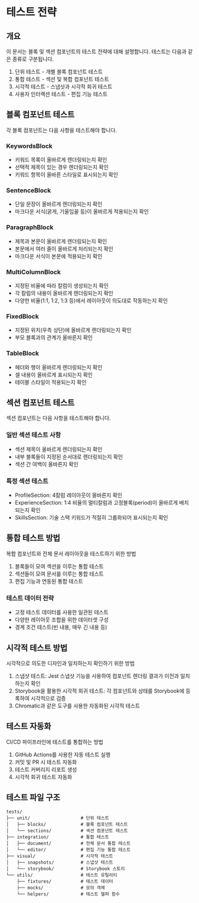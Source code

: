 # 테스트 전략

## 개요

이 문서는 블록 및 섹션 컴포넌트의 테스트 전략에 대해 설명합니다. 테스트는 다음과 같은 종류로 구분됩니다.

1. 단위 테스트 - 개별 블록 컴포넌트 테스트
2. 통합 테스트 - 섹션 및 복합 컴포넌트 테스트
3. 시각적 테스트 - 스냅샷과 시각적 회귀 테스트
4. 사용자 인터랙션 테스트 - 편집 기능 테스트

## 블록 컴포넌트 테스트

각 블록 컴포넌트는 다음 사항을 테스트해야 합니다.

### KeywordsBlock

- 키워드 목록이 올바르게 렌더링되는지 확인
- 선택적 제목이 있는 경우 렌더링되는지 확인
- 키워드 항목이 올바른 스타일로 표시되는지 확인

### SentenceBlock

- 단일 문장이 올바르게 렌더링되는지 확인
- 마크다운 서식(굵게, 기울임꼴 등)이 올바르게 적용되는지 확인

### ParagraphBlock

- 제목과 본문이 올바르게 렌더링되는지 확인
- 본문에서 여러 줄이 올바르게 처리되는지 확인
- 마크다운 서식이 본문에 적용되는지 확인

### MultiColumnBlock

- 지정된 비율에 따라 칼럼이 생성되는지 확인
- 각 칼럼의 내용이 올바르게 렌더링되는지 확인
- 다양한 비율(1:1, 1:2, 1:3 등)에서 레이아웃이 의도대로 작동하는지 확인

### FixedBlock

- 지정된 위치(우측 상단)에 올바르게 렌더링되는지 확인
- 부모 블록과의 관계가 올바른지 확인

### TableBlock

- 헤더와 행이 올바르게 렌더링되는지 확인
- 셀 내용이 올바르게 표시되는지 확인
- 테이블 스타일이 적용되는지 확인

## 섹션 컴포넌트 테스트

섹션 컴포넌트는 다음 사항을 테스트해야 합니다.

### 일반 섹션 테스트 사항

- 섹션 제목이 올바르게 렌더링되는지 확인
- 내부 블록들이 지정된 순서대로 렌더링되는지 확인
- 섹션 간 여백이 올바른지 확인

### 특정 섹션 테스트

- ProfileSection: 4칼럼 레이아웃이 올바른지 확인
- ExperienceSection: 1:4 비율의 멀티칼럼과 고정블록(period)이 올바르게 배치되는지 확인
- SkillsSection: 기술 스택 키워드가 적절히 그룹화되어 표시되는지 확인

## 통합 테스트 방법

복합 컴포넌트와 전체 문서 레이아웃을 테스트하기 위한 방법

1. 블록들이 모여 섹션을 이루는 통합 테스트
2. 섹션들이 모여 문서를 이루는 통합 테스트
3. 편집 기능과 연동된 통합 테스트

### 테스트 데이터 전략

- 고정 테스트 데이터를 사용한 일관된 테스트
- 다양한 레이아웃 조합을 위한 데이터셋 구성
- 경계 조건 테스트(빈 내용, 매우 긴 내용 등)

## 시각적 테스트 방법

시각적으로 의도한 디자인과 일치하는지 확인하기 위한 방법

1. 스냅샷 테스트: Jest 스냅샷 기능을 사용하여 컴포넌트 렌더링 결과가 이전과 일치하는지 확인
2. Storybook을 활용한 시각적 회귀 테스트: 각 컴포넌트와 상태를 Storybook에 등록하여 시각적으로 검증
3. Chromatic과 같은 도구를 사용한 자동화된 시각적 테스트

## 테스트 자동화

CI/CD 파이프라인에 테스트를 통합하는 방법

1. GitHub Actions를 사용한 자동 테스트 실행
2. 커밋 및 PR 시 테스트 자동화
3. 테스트 커버리지 리포트 생성
4. 시각적 회귀 테스트 자동화

## 테스트 파일 구조

```
tests/
├── unit/                   # 단위 테스트
│   ├── blocks/             # 블록 컴포넌트 테스트
│   └── sections/           # 섹션 컴포넌트 테스트
├── integration/            # 통합 테스트
│   ├── document/           # 전체 문서 통합 테스트
│   └── editor/             # 편집 기능 통합 테스트
├── visual/                 # 시각적 테스트
│   ├── snapshots/          # 스냅샷 테스트
│   └── storybook/          # Storybook 스토리
└── utils/                  # 테스트 유틸리티
    ├── fixtures/           # 테스트 데이터
    ├── mocks/              # 모의 객체
    └── helpers/            # 테스트 헬퍼 함수
```
